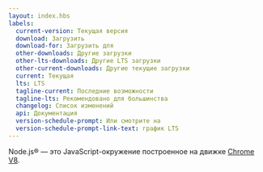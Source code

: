 ```yaml
---
layout: index.hbs
labels:
  current-version: Текущая версия
  download: Загрузить
  download-for: Загрузить для
  other-downloads: Другие загрузки
  other-lts-downloads: Другие LTS загрузки
  other-current-downloads: Другие текущие загрузки
  current: Текущая
  lts: LTS
  tagline-current: Последние возможности
  tagline-lts: Рекомендовано для большинства
  changelog: Список изменений
  api: Документация
  version-schedule-prompt: Или смотрите на
  version-schedule-prompt-link-text: график LTS
---
```


Node.js® — это JavaScript-окружение построенное на движке [Chrome V8](https://v8.dev/).

